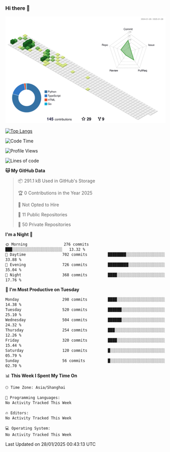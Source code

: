 ### Hi there 👋

![](./profile-3d-contrib/profile-green-animate.svg)

 

[![Top Langs](https://github-readme-stats.vercel.app/api/top-langs/?username=fly2tomato)](https://github.com/anuraghazra/github-readme-stats)


 

<!--START_SECTION:waka-->
![Code Time](http://img.shields.io/badge/Code%20Time-5%20hrs%2042%20mins-blue)

![Profile Views](http://img.shields.io/badge/Profile%20Views-0-blue)

![Lines of code](https://img.shields.io/badge/From%20Hello%20World%20I%27ve%20Written-521.5%20thousand%20lines%20of%20code-blue)

**🐱 My GitHub Data** 

> 📦 291.1 kB Used in GitHub's Storage 
 > 
> 🏆 0 Contributions in the Year 2025
 > 
> 🚫 Not Opted to Hire
 > 
> 📜 11 Public Repositories 
 > 
> 🔑 50 Private Repositories 
 > 
**I'm a Night 🦉** 

```text
🌞 Morning                276 commits         ███░░░░░░░░░░░░░░░░░░░░░░   13.32 % 
🌆 Daytime                702 commits         ████████░░░░░░░░░░░░░░░░░   33.88 % 
🌃 Evening                726 commits         █████████░░░░░░░░░░░░░░░░   35.04 % 
🌙 Night                  368 commits         ████░░░░░░░░░░░░░░░░░░░░░   17.76 % 
```
📅 **I'm Most Productive on Tuesday** 

```text
Monday                   298 commits         ████░░░░░░░░░░░░░░░░░░░░░   14.38 % 
Tuesday                  520 commits         ██████░░░░░░░░░░░░░░░░░░░   25.10 % 
Wednesday                504 commits         ██████░░░░░░░░░░░░░░░░░░░   24.32 % 
Thursday                 254 commits         ███░░░░░░░░░░░░░░░░░░░░░░   12.26 % 
Friday                   320 commits         ████░░░░░░░░░░░░░░░░░░░░░   15.44 % 
Saturday                 120 commits         █░░░░░░░░░░░░░░░░░░░░░░░░   05.79 % 
Sunday                   56 commits          █░░░░░░░░░░░░░░░░░░░░░░░░   02.70 % 
```


📊 **This Week I Spent My Time On** 

```text
🕑︎ Time Zone: Asia/Shanghai

💬 Programming Languages: 
No Activity Tracked This Week

🔥 Editors: 
No Activity Tracked This Week

💻 Operating System: 
No Activity Tracked This Week
```


 Last Updated on 28/01/2025 00:43:13 UTC
<!--END_SECTION:waka-->
